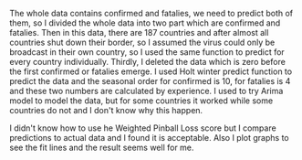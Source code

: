 The whole data contains confirmed and fatalies, we need to predict both of them, so I divided the whole data into two part which are confirmed and fatalies.
Then in this data, there are 187 countries and after almost all countries shut down their border, so I assumed the virus could only be broadcast in their own country, so I used the same function to predict for every country individually.
Thirdly, I deleted the data which is zero before the first confirmed or fatalies emerge.
I used Holt winter predict function to predict the data and the seasonal order for confirmed is 10, for fatalies is 4 and these two numbers are calculated by experience.
I used to try Arima model to model the data, but for some countries it worked while some countries do not and I don't know why this happen.

I didn't know how to use he Weighted Pinball Loss score but I compare predictions to actual data and I found it is acceptable. Also I plot graphs to see the fit lines and the result seems well for me.
